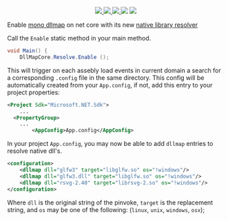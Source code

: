 <p align="center">
  <a href="https://www.nuget.org/packages/DllMapCore">
    <img src="https://buildstats.info/nuget/DllMapCore">
  </a>
  <a href="https://travis-ci.org/jpbruyere/DllMapCore">
    <img src="https://travis-ci.org/jpbruyere/DllMapCore.svg?branch=master">
  </a>
  <a href="https://ci.appveyor.com/project/jpbruyere/DllMapCore">
    <img src="https://ci.appveyor.com/api/projects/status/fdwb4e3ru7y8v3sp/branch/master?svg=true">
  </a>  
  <img src="https://img.shields.io/github/license/jpbruyere/DllMapCore.svg?style=flat-square">
  <a href="https://www.paypal.me/GrandTetraSoftware">
    <img src="https://img.shields.io/badge/Donate-PayPal-blue.svg?style=flat-square">
  </a>
</p>

Enable [mono dllmap](https://www.mono-project.com/docs/advanced/pinvoke/dllmap/) on net core with its new [native library resolver](https://docs.microsoft.com/en-us/dotnet/api/system.runtime.interopservices.nativelibrary.setdllimportresolver?view=netcore-3.1)

Call the `Enable` static method in your main method.
```csharp
void Main() {
	DllMapCore.Resolve.Enable ();
```

This will trigger on each assebly load events in current domain a search for a corresponding `.config` file in the same directory.
This config will be automatically created from your `App.config`, if not, add this entry to your project properties:
```xml
<Project Sdk="Microsoft.NET.Sdk">
	...	
  <PropertyGroup>
  	...
		<AppConfig>App.config</AppConfig>	
```
In your project `App.config`, you may now be able to add `dllmap` entries to resolve native dll's.

```xml
<configuration>
    <dllmap dll="glfw3" target="libglfw.so" os="!windows"/>
    <dllmap dll="glfw3.dll" target="libglfw.so" os="!windows"/>
    <dllmap dll="rsvg-2.40" target="librsvg-2.so" os="!windows"/>
</configuration>
```

Where `dll` is the original string of the pinvoke, `target` is the replacement string, and `os` may be one of the following: (`linux`, `unix`, `windows`, `osx`);

